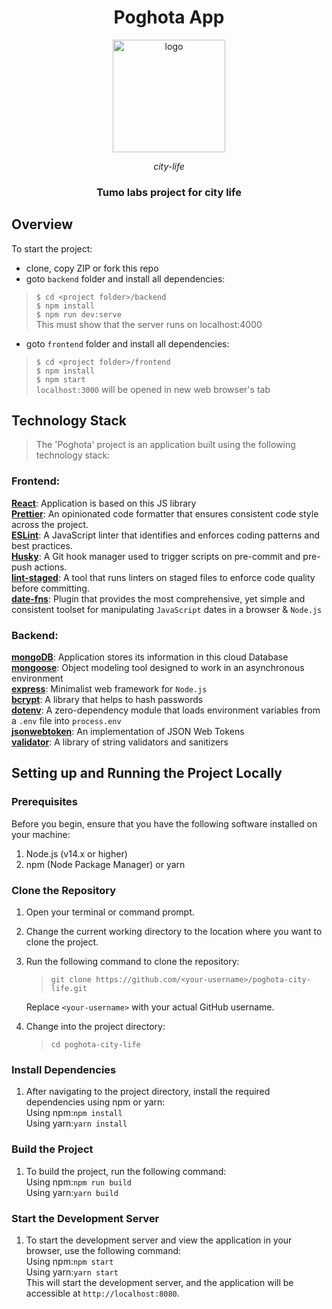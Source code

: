 <h1 align="center">
Poghota App
</h1>
<p align="center">
<img src="https://github.com/solidados/poghota-city-life/assets/81189948/e785ab2d-c45b-4182-9bdb-e98505ace8ab" alt="logo" width="180" />
</p>
<p align="center"><i>city-life</i></p>
<h3 align="center">
Tumo labs project for city life
</h3>

## Overview

To start the project:

- clone, copy ZIP or fork this repo
- goto `backend` folder and install all dependencies:

> `$ cd <project folder>/backend`  
`$ npm install`  
`$ npm run dev:serve`  
> This must show that the server runs on localhost:4000

- goto `frontend` folder and install all dependencies:

> `$ cd <project folder>/frontend`  
`$ npm install`  
`$ npm start`  
`localhost:3000` will be opened in new web browser's tab

## Technology Stack

> The 'Poghota' project is an application built using the following technology stack:

### Frontend:

**[React](https://react.dev/reference/react)**: Application is based on this JS library  
**[Prettier](https://www.npmjs.com/package/prettier)**: An opinionated code formatter that ensures consistent code
style across the project.  
**[ESLint](https://www.npmjs.com/package/eslint)**: A JavaScript linter that identifies and enforces coding patterns
and best practices.  
**[Husky](https://www.npmjs.com/package/husky)**: A Git hook manager used to trigger scripts on pre-commit and
pre-push actions.  
**[lint-staged](https://www.npmjs.com/package/lint-staged)**: A tool that runs linters on staged
files to enforce code quality before committing.  
**[date-fns](https://www.npmjs.com/package/date-fns)**: Plugin that provides the most comprehensive, yet simple and
consistent toolset for manipulating `JavaScript` dates in a browser & `Node.js`

### Backend:

**[mongoDB](https://www.mongodb.com/atlas/database)**: Application stores its information in this cloud Database  
**[mongoose](https://www.npmjs.com/package/mongoose)**: Object modeling tool designed to work in an asynchronous
environment  
**[express](https://www.npmjs.com/package/express)**: Minimalist web framework for `Node.js`  
**[bcrypt](https://www.npmjs.com/package/bcrypt)**: A library that helps to hash passwords  
**[dotenv](https://www.npmjs.com/package/dotenv)**: A zero-dependency module that loads environment variables from a
`.env` file into `process.env`  
**[jsonwebtoken](https://www.npmjs.com/package/jsonwebtoken)**: An implementation of JSON Web Tokens  
**[validator](https://www.npmjs.com/package/validator)**: A library of string validators and sanitizers

## Setting up and Running the Project Locally

### Prerequisites

Before you begin, ensure that you have the following software installed on your machine:

1. Node.js (v14.x or higher)
2. npm (Node Package Manager) or yarn

### Clone the Repository

1. Open your terminal or command prompt.
2. Change the current working directory to the location where you want to clone the project.
3. Run the following command to clone the repository:

   > `git clone https://github.com/<your-username>/poghota-city-life.git`

   Replace `<your-username>` with your actual GitHub username.

4. Change into the project directory:
   > `cd poghota-city-life`

### Install Dependencies

1. After navigating to the project directory, install the required dependencies using npm or yarn:\
   Using npm:`npm install`\
   Using yarn:`yarn install`

### Build the Project

1. To build the project, run the following command:\
   Using npm:`npm run build`\
   Using yarn:`yarn build`

### Start the Development Server

1. To start the development server and view the application in your browser, use the following command:\
   Using npm:`npm start`\
   Using yarn:`yarn start`\
   This will start the development server, and the application will be accessible at `http://localhost:8080`.
